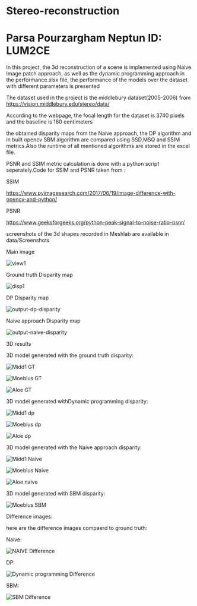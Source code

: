 # Stereo-reconstruction
# Parsa Pourzargham Neptun ID: LUM2CE

In this project, the 3d reconstruction of a scene is implemented using Naive Image patch approach, as well as the dynamic programming approach in the performance.xlsx file, the performance of the models over the dataset with different parameters is presented

The dataset used in the project is the middlebury dataset(2005-2006) from
https://vision.middlebury.edu/stereo/data/

According to the webpage, the focal length for the dataset is 3740 pixels and the baseline is 160 centimeters

the obtained disparity maps from the Naive approach, the DP algorithm and in built opencv SBM algorithm are
compared using SSD,MSQ and SSIM metrics.Also the runtime of all mentioned algorithms are stored in the excel file.

PSNR and SSIM metric calculation is done with a python script seperately.Code for SSIM and PSNR taken from :

SSIM

https://www.pyimagesearch.com/2017/06/19/image-difference-with-opencv-and-python/

PSNR

https://www.geeksforgeeks.org/python-peak-signal-to-noise-ratio-psnr/


screenshots of the 3d shapes recorded in Meshlab are available in data/Screenshots

Main image 

![view1](https://user-images.githubusercontent.com/72257286/142197666-8e938429-14f3-4abc-bb27-819bd87f7bfe.png)

Ground truth Disparity map

![disp1](https://user-images.githubusercontent.com/72257286/142197597-7a58dc91-6f15-44e4-87b6-5cc41c48bccc.png)


DP Disparity map

![output-dp-disparity](https://user-images.githubusercontent.com/72257286/142197692-9ff9785a-78bf-40ca-93e7-fb3a960b7bf5.png)


Naive approach Disparity map 

![output-naive-disparity](https://user-images.githubusercontent.com/72257286/142197734-35c0efdf-da19-4d3a-bfe4-6c69addfd971.png)

3D results 

3D model generated with the ground truth disparity:

![Midd1 GT](https://user-images.githubusercontent.com/72257286/147369050-64aca4a4-bdc4-4168-91c3-5cce40089bd4.png)

![Moebius GT](https://user-images.githubusercontent.com/72257286/147369057-6c38477c-6384-4166-afa8-8fa1925bc53d.png)

![Aloe GT](https://user-images.githubusercontent.com/72257286/147368753-0c2afbb9-185e-4d9b-a60f-621e074eb8be.png)

3D model generated withDynamic programming disparity:

![Midd1 dp](https://user-images.githubusercontent.com/72257286/147369067-81b6d649-68f5-4680-b16a-700a968aaa77.png)

![Moebius dp](https://user-images.githubusercontent.com/72257286/147369071-da1c561f-8738-4ead-9a59-b7dd9dfef2e7.png)

![Aloe dp](https://user-images.githubusercontent.com/72257286/147368757-93a2e3df-7dd7-49e8-9f6e-375b2c742e1d.png)

3D model generated with the Naive approach disparity:

![Midd1 Naive](https://user-images.githubusercontent.com/72257286/147369079-d6592bca-8aa7-489c-9f77-a3ada719b4f0.png)

![Moebius Naive](https://user-images.githubusercontent.com/72257286/147369084-9875fb5e-7f76-4196-896c-0e1a3ee43c8a.png)

![Aloe naive](https://user-images.githubusercontent.com/72257286/147368761-cfdd239e-33c3-4124-9a78-0ed9af446e9b.png)


3D model generated with SBM disparity:

![Moebius SBM](https://user-images.githubusercontent.com/72257286/147369090-22b48d14-4e3c-41dc-b630-b57c96b2a4e0.png)


Difference images:

here are the difference images compaerd to ground truth:

Naive:

![NAIVE Difference](https://user-images.githubusercontent.com/72257286/147368833-e40c8c28-6930-4fc7-9d8e-8ad314828600.png)


DP:

![Dynamic programming Difference](https://user-images.githubusercontent.com/72257286/147368837-2d774a5f-a2e2-4f6b-a79b-559f2bd86ebc.png)


SBM:

![SBM Difference](https://user-images.githubusercontent.com/72257286/147368843-b4201e16-f75a-4d32-8375-d2cfe5995335.png)





